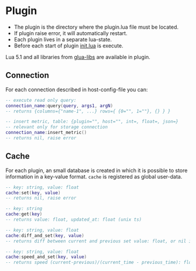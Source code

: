# Plugin

* The plugin is the directory where the plugin.lua file must be located.
* If plugin raise error, it will automatically restart.
* Each plugin lives in a separate lua-state.
* Before each start of plugin [init.lua](init.lua) is execute.


Lua 5.1 and all libraries from [glua-libs](https://github.com/vadv/gopher-lua-libs) are available in plugin.

## Connection

For each connection described in host-config-file you can:

```lua
-- execute read only query:
connection_name:query(query, args1, argN)
-- returns {columns={"name-1", ...} rows={ {0="", 1=""}, {} } }

-- insert metric, table: {plugin="", host="", int=, float=, json=}
-- relevant only for storage connection 
connection_name:insert_metric()
-- returns nil, raise error
```

## Cache

For each plugin, an small database is created in which it is possible to store information in a key-value format.
`cache` is registered as global user-data.

```lua
-- key: string, value: float
cache:set(key, value)
-- returns nil, raise error

-- key: string
cache:get(key)
-- returns value: float, updated_at: float (unix ts)

-- key: string, value: float
cache:diff_and_set(key, value)
-- returns diff between current and previous set value: float, or nil if previous value was doesn't set.

-- key: string, value: float
cache:speed_and_set(key, value)
-- returns speed (current-previous)/(current_time - previous_time): float, or nil if previous value was doesn't set.
```